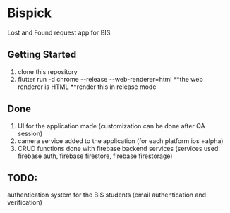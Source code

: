 # Bispick

Lost and Found request app for BIS

## Getting Started

1. clone this repository
2. flutter run -d chrome --release --web-renderer=html
  **the web renderer is HTML
  **render this in release mode

## Done
1. UI for the application made (customization can be done after QA session)
2. camera service added to the application (for each platform ios +alpha)
3. CRUD functions done with firebase backend services (services used: firebase auth, firebase firestore, firebase firestorage)

## TODO: 
authentication system for the BIS students (email authentication and verification)
